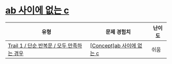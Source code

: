 # [ab 사이에 없는 c](https://www.codetree.ai/trails/complete/curated-cards/intro-c-between-a-and-b-2)

|유형|문제 경험치|난이도|
|---|---|---|
|[Trail 1 / 단순 반복문 / 모두 만족하는 경우](https://www.codetree.ai/trail-info/novice-low/)|[[Concept]ab 사이에 없는 c](https://www.codetree.ai/trails/complete/curated-cards/intro-c-between-a-and-b-2/)|쉬움|

